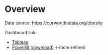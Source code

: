# Overview
Data source: https://ourworldindata.org/obesity
 
Dashboard link:
- [Tableau](https://public.tableau.com/app/profile/salman.zahid.fathurrahman)
- [PowerBI (download)](https://github.com/salmanzf/Obesity-Risk-of-Death-in-The-World_Dashboard/blob/streamlit/Obesity.pbix) <-more refined
